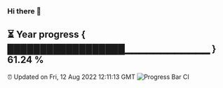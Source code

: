 ### Hi there 👋
⏳ Year progress { ██████████████████▁▁▁▁▁▁▁▁▁▁▁▁ } 61.24 %
---
⏰ Updated on Fri, 12 Aug 2022 12:11:13 GMT
![Progress Bar CI](https://github.com/Moyi321/Moyi321/workflows/Progress%20Bar%20CI/badge.svg)
